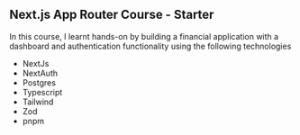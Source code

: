## Next.js App Router Course - Starter

In this course, I learnt hands-on by building a financial application with a dashboard and authentication functionality using the following technologies

- NextJs
- NextAuth
- Postgres
- Typescript
- Tailwind
- Zod
- pnpm
